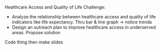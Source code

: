 Healthcare Access and Quality of Life
Challenge:
- Analyze the relationship between healthcare access and quality of life indicators like life expectancy.
Thru bar & line graph -> notice trends
- Design an outreach plan to improve healthcare access in underserved areas.
Propose solution

Code thing then make slides
